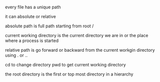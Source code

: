 every file has a unique path

it can absolute or relative

absolute path is full path starting from root /

current working directory is the current directory we are in or the place where a process is started

relative path is go forward or backward from the current workgin directory using . or ..


cd to change directory
pwd to get current working directory


the root directory is the first or top most directory in a hierarchy



